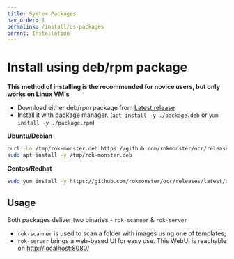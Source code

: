 ```yaml
---
title: System Packages
nav_order: 1
permalink: /install/os-packages
parent: Installation
---
```


# Install using deb/rpm package

**This method of installing is the recommended for novice users, but only works on Linux VM's**

- Download either deb/rpm package from [Latest release](https://github.com/rokmonster/ocr/releases/latest/) 
- Install it with package manager. (`apt install -y ./package.deb` or `yum install -y ./package.rpm`)

**Ubuntu/Debian**

```bash
curl -Lo /tmp/rok-monster.deb https://github.com/rokmonster/ocr/releases/latest/download/rok-monster-ocr-golang.deb
sudo apt install -y /tmp/rok-monster.deb
```

**Centos/Redhat**

```bash
sudo yum install -y https://github.com/rokmonster/ocr/releases/latest/download/rok-monster-ocr-golang.rpm
```

## Usage

Both packages deliver two binaries - `rok-scanner` & `rok-server`

- `rok-scanner` is used to scan a folder with images using one of templates;
- `rok-server` brings a web-based UI for easy use. This WebUI is reachable on [http://localhost:8080/](http://localhost:8080/)